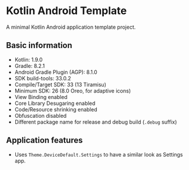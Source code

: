 # Kotlin Android Template

A minimal Kotlin Android application template project.

## Basic information

- Kotlin: 1.9.0
- Gradle: 8.2.1
- Android Gradle Plugin (AGP): 8.1.0
- SDK build-tools: 33.0.2
- Compile/Target SDK: 33 (13 Tiramisu)
- Minimum SDK: 26 (8.0 Oreo, for adaptive icons)
- View Binding enabled
- Core Library Desugaring enabled
- Code/Resource shrinking enabled
- Obfuscation disabled
- Different package name for release and debug build (`.debug` suffix)

## Application features

- Uses `Theme.DeviceDefault.Settings` to have a similar look as Settings app.
